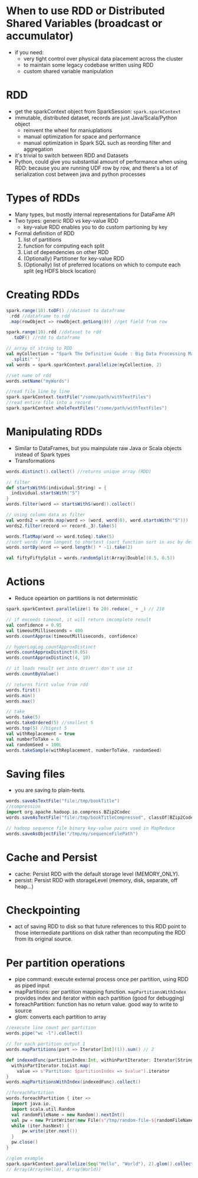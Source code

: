 # When to use RDD or Distributed Shared Variables (broadcast or accumulator)
* if you need:
    * very tight control over physical data placement across the cluster
    * to maintain some legacy codebase written using RDD
    * custom shared variable manipulation

# RDD
* get the sparkContext object from SparkSession: `spark.sparkContext`
* immutable, distributed dataset, records are just Java/Scala/Python object
    * reinvent the wheel for maniuplations
    * manual optimization for space and performance
    * manual optimization in Spark SQL such as reording filter and aggregation 
* it's trivial to switch between RDD and Datasets
* Python, could give you substantial amount of performance when using RDD: because you are running UDF row by row, and there's a lot of serialization cost between java and python processes

# Types of RDDs
* Many types, but mostly internal representations for DataFame API
* Two types: generic RDD vs key-value RDD
    * key-value RDD enables you to do custom partioning by key
* Formal definition of RDD
    1. list of partitions
    2. function for computing each split
    3. List of dependencies on other RDD
    4. (Optionally) Partitioner for key-value RDD
    5. (Optionally) list of preferred locations on which to compute each split (eg HDFS block location)

# Creating RDDs

```scala
spark.range(10).toDF() //dataset to dataframe
 .rdd //dataframe to rdd
 .map(rowObject => rowObject.getLong(0)) //get field from row

spark.range(10).rdd //dataset to rdd
  .toDF() //rdd to dataframe

// array of string to RDD
val myCollection = "Spark The Definitive Guide : Big Data Processing Made Simple"
  .split(" ")
val words = spark.sparkContext.parallelize(myCollection, 2)

//set name of rdd
words.setName("myWords")

//read file line by line
spark.sparkContext.textFile("/some/path/withTextFiles")
//read entire file into a record
spark.sparkContext.wholeTextFiles("/some/path/withTextFiles")
```

# Manipulating RDDs
* Similar to DataFrames, but you mainpulate raw Java or Scala objects instead of Spark types
* Transformations

```scala
words.distinct().collect() //returns unique array (RDD)

// filter
def startsWithS(individual:String) = {
  individual.startsWith("S")
}
words.filter(word => startsWithS(word)).collect()

// using column data as filter
val words2 = words.map(word => (word, word(0), word.startsWith("S")))
words2.filter(record => record._3).take(5)

words.flatMap(word => word.toSeq).take(5)
//sort words from longest to shortest (sort function sort in asc by default)
words.sortBy(word => word.length() * -1).take(2)

val fiftyFiftySplit = words.randomSplit(Array[Double](0.5, 0.5))
```

# Actions
* Reduce opeartion on partitions is not deterministic

```scala
spark.sparkContext.parallelize(1 to 20).reduce(_ + _) // 210

// if exceeds timeout, it will return imcomplete result
val confidence = 0.95
val timeoutMilliseconds = 400
words.countApprox(timeoutMilliseconds, confidence)

// hyperLogLog countApproxDistinct
words.countApproxDistinct(0.05)
words.countApproxDistinct(4, 10)

// it loads result set into driver! don't use it
words.countByValue()

// returns first value from rdd
words.first()
words.min()
words.max()

// take
words.take(5)
words.takeOrdered(5) //smallest 5
words.top(5) //bigest 5
val withReplacement = true
val numberToTake = 6
val randomSeed = 100L
words.takeSample(withReplacement, numberToTake, randomSeed)
```

# Saving files
* you are saving to plain-texts. 

```scala
words.saveAsTextFile("file:/tmp/bookTitle")
//compression
import org.apache.hadoop.io.compress.BZip2Codec
words.saveAsTextFile("file:/tmp/bookTitleCompressed", classOf[BZip2Codec])

// hadoop sequence file binary key-value pairs used in MapReduce
words.saveAsObjectFile("/tmp/my/sequenceFilePath")
```

# Cache and Persist
* cache: Persist RDD with the default storage level (MEMORY_ONLY).
* persist: Persist RDD with storageLevel (memory, disk, separate, off heap...)

# Checkpointing
* act of saving RDD to disk so that future references to this RDD point to those intermediate partitions on disk rather than recomputing the RDD from its original source.

# Per partition operations
* pipe command: execute external process once per partition, using RDD as piped input
* mapPartitions: per partition mapping function. `mapPartitionsWithIndex` provides index and iterator within each partition (good for debugging)
* foreachPartition: function has no return value. good way to write to source
* glom: converts each partition to array

```scala
//execute line count per partition
words.pipe("wc -l").collect()

// for each partition output 1
words.mapPartitions(part => Iterator[Int](1)).sum() // 2

def indexedFunc(partitionIndex:Int, withinPartIterator: Iterator[String]) = {
  withinPartIterator.toList.map(
    value => s"Partition: $partitionIndex => $value").iterator
}
words.mapPartitionsWithIndex(indexedFunc).collect()

//foreachPartition
words.foreachPartition { iter =>
  import java.io._
  import scala.util.Random
  val randomFileName = new Random().nextInt()
  val pw = new PrintWriter(new File(s"/tmp/random-file-${randomFileName}.txt"))
  while (iter.hasNext) {
      pw.write(iter.next())
  }
  pw.close()
}

//glom example
spark.sparkContext.parallelize(Seq("Hello", "World"), 2).glom().collect()
// Array(Array(Hello), Array(World))
```